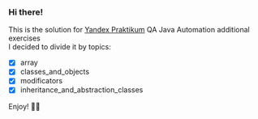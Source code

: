 ### Hi there!<br>
This is the  solution for [Yandex Praktikum](https://practicum.yandex.ru/) QA Java Automation additional exercises<br>
I decided to divide it by topics:
- [x] array
- [x] classes_and_objects
- [x] modificators
- [x] inheritance_and_abstraction_classes
   
Enjoy!
:man_factory_worker:
